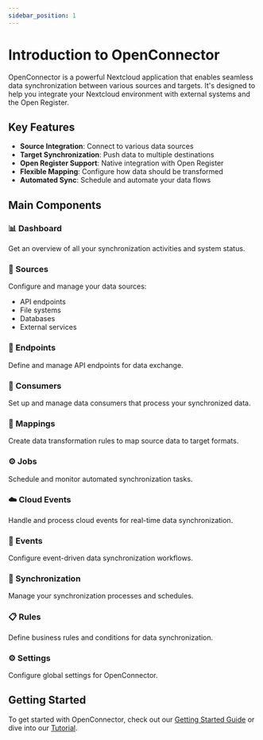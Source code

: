 ```yaml
---
sidebar_position: 1
---
```


# Introduction to OpenConnector

OpenConnector is a powerful Nextcloud application that enables seamless data synchronization between various sources and targets. It's designed to help you integrate your Nextcloud environment with external systems and the Open Register.

## Key Features

- **Source Integration**: Connect to various data sources
- **Target Synchronization**: Push data to multiple destinations
- **Open Register Support**: Native integration with Open Register
- **Flexible Mapping**: Configure how data should be transformed
- **Automated Sync**: Schedule and automate your data flows

## Main Components

### 📊 Dashboard
Get an overview of all your synchronization activities and system status.

### 🔌 Sources
Configure and manage your data sources:
- API endpoints
- File systems
- Databases
- External services

### 🎯 Endpoints
Define and manage API endpoints for data exchange.

### 👥 Consumers
Set up and manage data consumers that process your synchronized data.

### 🔄 Mappings
Create data transformation rules to map source data to target formats.

### ⚙️ Jobs
Schedule and monitor automated synchronization tasks.

### ☁️ Cloud Events
Handle and process cloud events for real-time data synchronization.

### 📝 Events
Configure event-driven data synchronization workflows.

### 🔄 Synchronization
Manage your synchronization processes and schedules.

### 📋 Rules
Define business rules and conditions for data synchronization.

### ⚙️ Settings
Configure global settings for OpenConnector.

## Getting Started

To get started with OpenConnector, check out our [Getting Started Guide](getting-started) or dive into our [Tutorial](tutorial/installation).
